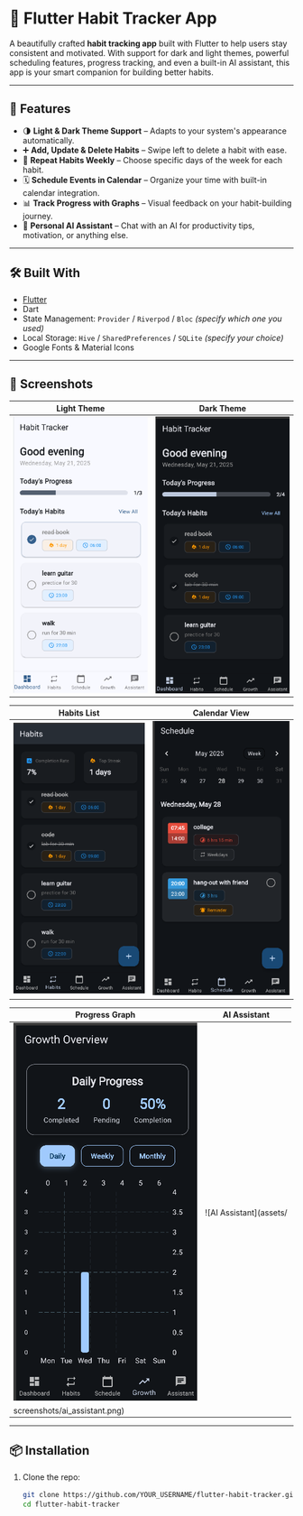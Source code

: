 # 🌱 Flutter Habit Tracker App

A beautifully crafted **habit tracking app** built with Flutter to help users stay consistent and motivated. With support for dark and light themes, powerful scheduling features, progress tracking, and even a built-in AI assistant, this app is your smart companion for building better habits.

---

## 🚀 Features

- 🌗 **Light & Dark Theme Support** – Adapts to your system's appearance automatically.
- ➕ **Add, Update & Delete Habits** – Swipe left to delete a habit with ease.
- 📅 **Repeat Habits Weekly** – Choose specific days of the week for each habit.
- 🗓️ **Schedule Events in Calendar** – Organize your time with built-in calendar integration.
- 📊 **Track Progress with Graphs** – Visual feedback on your habit-building journey.
- 🤖 **Personal AI Assistant** – Chat with an AI for productivity tips, motivation, or anything else.

---

## 🛠️ Built With

- [Flutter](https://flutter.dev/)
- Dart
- State Management: `Provider` / `Riverpod` / `Bloc` *(specify which one you used)*
- Local Storage: `Hive` / `SharedPreferences` / `SQLite` *(specify your choice)*
- Google Fonts & Material Icons

---

## 📸 Screenshots

| Light Theme | Dark Theme |
|-------------|------------|
| ![Light Theme](assets/screenshots/light_theme.png) | ![Dark Theme](assets/screenshots/dark_theme.png) |

| Habits List | Calendar View |
|-------------|----------------|
| ![Habits List](assets/screenshots/habits_list.png) | ![Calendar View](assets/screenshots/calendar_view.png) |

| Progress Graph | AI Assistant |
|----------------|---------------|
| ![Progress Graph](assets/screenshots/progress_graph.png) | ![AI Assistant](assets/
screenshots/ai_assistant.png) |


---

## 📦 Installation

1. Clone the repo:
   ```bash
   git clone https://github.com/YOUR_USERNAME/flutter-habit-tracker.git
   cd flutter-habit-tracker
